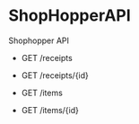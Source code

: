 # ShopHopperAPI
Shophopper API
 - GET /receipts
 - GET /receipts/{id}
 
- GET /items
- GET /items/{id}
 
